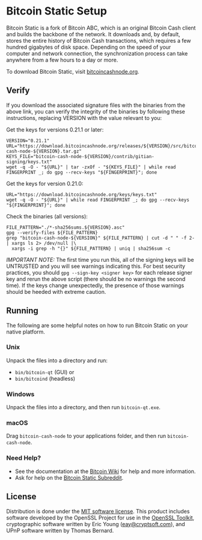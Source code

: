 Bitcoin Static Setup
=======================

Bitcoin Static is a fork of Bitcoin ABC, which is an original Bitcoin Cash client and builds the backbone of the network. It downloads and, by default, stores the entire history of Bitcoin Cash transactions, which requires a few hundred gigabytes of disk space. Depending on the speed of your computer and network connection, the synchronization process can take anywhere from a few hours to a day or more.

To download Bitcoin Static, visit [bitcoincashnode.org](https://bitcoincashnode.org/).

Verify
---------------------

If you download the associated signature files with the binaries from the above link,
you can verify the integrity of the binaries by following these instructions, replacing
VERSION with the value relevant to you:

Get the keys for versions 0.21.1 or later:

```
VERSION="0.21.1"
URL="https://download.bitcoincashnode.org/releases/${VERSION}/src/bitcoin-cash-node-${VERSION}.tar.gz"
KEYS_FILE="bitcoin-cash-node-${VERSION}/contrib/gitian-signing/keys.txt"
wget -q -O - "${URL}" | tar -zxOf - "${KEYS_FILE}" | while read FINGERPRINT _; do gpg --recv-keys "${FINGERPRINT}"; done
```

Get the keys for version 0.21.0:
```
URL="https://download.bitcoincashnode.org/keys/keys.txt"
wget -q -O - "${URL}" | while read FINGERPRINT _; do gpg --recv-keys "${FINGERPRINT}"; done
```

Check the binaries (all versions):
```
FILE_PATTERN="./*-sha256sums.${VERSION}.asc"
gpg --verify-files ${FILE_PATTERN}
grep "bitcoin-cash-node-${VERSION}" ${FILE_PATTERN} | cut -d " " -f 2- | xargs ls 2> /dev/null |\
  xargs -i grep -h "{}" ${FILE_PATTERN} | uniq | sha256sum -c
```

*IMPORTANT NOTE:* The first time you run this, all of the signing keys will be UNTRUSTED and you will see warnings
indicating this.  For best security practices, you should `gpg --sign-key <signer key>` for each release signer key
and rerun the above script (there should be no warnings the second time). If the keys change unexpectedly,
the presence of those warnings should be heeded with extreme caution.

Running
---------------------
The following are some helpful notes on how to run Bitcoin Static on your native platform.

### Unix

Unpack the files into a directory and run:

- `bin/bitcoin-qt` (GUI) or
- `bin/bitcoind` (headless)

### Windows

Unpack the files into a directory, and then run `bitcoin-qt.exe`.

### macOS

Drag `bitcoin-cash-node` to your applications folder, and then run `bitcoin-cash-node`.

### Need Help?

* See the documentation at the [Bitcoin Wiki](https://en.bitcoin.it/wiki/Main_Page)
  for help and more information.
* Ask for help on the [Bitcoin Static Subreddit](https://www.reddit.com/r/bitcoincashnode/).

License
---------------------
Distribution is done under the [MIT software license](../COPYING).
This product includes software developed by the OpenSSL Project for use in the [OpenSSL Toolkit](https://www.openssl.org/), cryptographic software written by Eric Young ([eay@cryptsoft.com](mailto:eay@cryptsoft.com)), and UPnP software written by Thomas Bernard.
